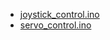  - <a href="/downloads/joystick_control.ino" download>joystick_control.ino</a>
 - <a href="/downloads/servo_control.ino" download>servo_control.ino</a>
